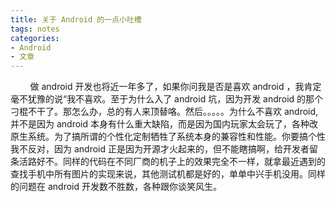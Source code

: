 ```yaml
---
title: 关于 Android 的一点小吐槽
tags: notes
categories:
- Android
- 文章
---
```

&nbsp;&nbsp;&nbsp;&nbsp;&nbsp;&nbsp;&nbsp;&nbsp;做 android 开发也将近一年多了，如果你问我是否是喜欢 android ，我肯定毫不犹豫的说“我不喜欢。至于为什么入了 android 坑，因为开发 android 的那个刁棍不干了。那怎么办，总的有人来顶替咯。然后。。。。。为什么不喜欢 android, 并不是因为 android 本身有什么重大缺陷，而是因为国内玩家太会玩了，各种改原生系统。为了搞所谓的个性化定制牺牲了系统本身的兼容性和性能。你要搞个性我不反对，因为 android 正是因为开源才火起来的，但不能瞎搞啊，给开发者留条活路好不。同样的代码在不同厂商的机子上的效果完全不一样，就拿最近遇到的查找手机中所有图片的实现来说，其他测试机都是好的，单单中兴手机没用。同样的问题在 android 开发数不胜数，各种跟你谈笑风生。

